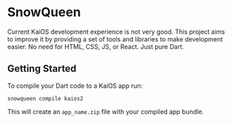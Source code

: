 # SnowQueen

Current KaiOS development experience is not very good. This project aims to improve it by providing a set of tools and libraries to make development easier. No need for HTML, CSS, JS, or React. Just pure Dart.

## Getting Started

To compile your Dart code to a KaiOS app run:

```console
snowqueen compile kaios2
```

This will create an `app_name.zip` file with your compiled app bundle.